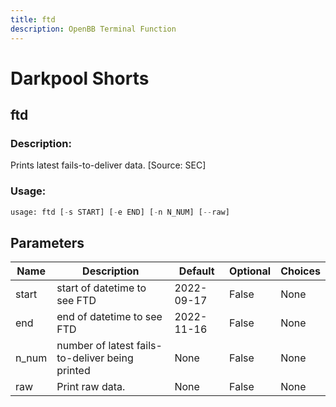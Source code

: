 ```yaml
---
title: ftd
description: OpenBB Terminal Function
---
```


# Darkpool Shorts

## ftd

### Description: 

Prints latest fails-to-deliver data. [Source: SEC]

### Usage: 
```python
usage: ftd [-s START] [-e END] [-n N_NUM] [--raw]
```

## Parameters

| Name | Description | Default | Optional | Choices |
| ---- | ----------- | ------- | -------- | ------- |
| start | start of datetime to see FTD | 2022-09-17 | False | None |
| end | end of datetime to see FTD | 2022-11-16 | False | None |
| n_num | number of latest fails-to-deliver being printed | None | False | None |
| raw | Print raw data. | None | False | None |


